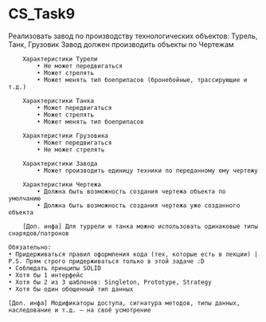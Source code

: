 # CS_Task9
 
Реализовать завод по производству технологических объектов: Турель, Танк, Грузовик
    Завод должен производить объекты по Чертежам

        Характеристики Турели
            • Не может передвигаться
            • Может стрелять
            • Может менять тип боеприпасов (бронебойные, трассирующие и т.д.)

        Характеристики Танка
            • Может передвигаться
            • Может стрелять
            • Может менять тип боеприпасов

        Характеристики Грузовика
            • Может передвигаться
            • Не может стрелять

        Характеристики Завода
            • Может производить единицу техники по переданному ему чертежу

        Характеристики Чертежа
            • Должна быть возможность создания чертежа объекта по умолчанию
            • Должна быть возможность создания чертежа уже созданного объекта

        [Доп. инфа] Для туррели и танка можно использовать одинаковые типы снарядов/патронов

    Обязательно:
    • Придерживаться правил оформления кода (тех, которые есть в лекции) |  P.S. Прям строго придерживаться только в этой задаче :D
    • Соблюдать принципы SOLID
    • Хотя бы 1 интерфейс
    • Хотя бы 2 из 3 шаблонов: Singleton, Prototype, Strategy
    • Хотя бы один обощенный тип данных

    [Доп. инфа] Модификаторы доступа, сигнатура методов, типы данных, наследование и т.д. — на своё усмотрение